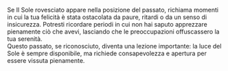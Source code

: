 Se Il Sole rovesciato appare nella posizione del passato, richiama momenti in cui la tua felicità è stata ostacolata da paure, ritardi o da un senso di insicurezza. Potresti ricordare periodi in cui non hai saputo apprezzare pienamente ciò che avevi, lasciando che le preoccupazioni offuscassero la tua serenità.  
Questo passato, se riconosciuto, diventa una lezione importante: la luce del Sole è sempre disponibile, ma richiede consapevolezza e apertura per essere vissuta pienamente.
